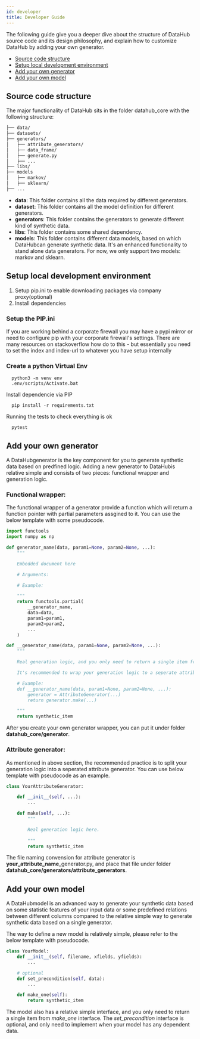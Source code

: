```yaml
---
id: developer
title: Developer Guide
---
```


The following guide give you a deeper dive about the structure of DataHub source code and its design philosophy, and explain how to customize DataHub by adding your own generator.

- [Source code structure](#source-code-strcture)
- [Setup local development environment](#setup-local-development-environment)
- [Add your own generator](#add-your-own-generator)
- [Add your own model](#add-your-own-model)

## <a name="source-code-strcture"></a>Source code structure

The major functionality of DataHub sits in the folder datahub_core with the following structure:

``` bash
├── data/
├── datasets/
├── generators/
│   ├── attribute_generators/
│   ├── data_frame/
│   ├── generate.py
│   ├── ...
├── libs/
├── models
│   ├── markov/
│   ├── sklearn/
├── ...
```

* **data**: This folder contains all the data required by different generators.
* **dataset**: This folder contains all the model definition for different generators.
* **generators**: This folder contains the generators to generate different kind of synthetic data.
* **libs**: This folder contains some shared dependency.
* **models**: This folder contains different data models, based on which DataHubcan generate synthetic data. It's an enhanced functionality to stand alone data generators. For now, we only support two models: markov and sklearn.

## <a name="setup-local-development-environment"></a>Setup local development environment

1. Setup pip.ini to enable downloading packages via company proxy(optional)
2. Install dependencies

### Setup the PIP.ini

If you are working behind a corporate firewall you may have a pypi mirror or
need to configure pip with your corporate firewall's settings. There are many resources
on stackoverflow how do to this - but essentially you need to set the index and index-url
to whatever you have setup internally

### Create a python Virtual Env

``` shell
  python3 -m venv env
  .env/scripts/Activate.bat
```

Install dependencie via PIP

``` shell
  pip install -r requirements.txt
```

Running the tests to check everything is ok

``` shell
  pytest
```

## <a name="add-your-own-generator"></a>Add your own generator

A DataHubgenerator is the key component for you to generate synthetic data based on predfined logic. Adding a new generator to DataHubis relative simple and consists of two pieces: functional wrapper and generation logic.

### Functional wrapper:

The functional wrapper of a generator provide a function which will return a function pointer with partial parameters assgined to it. You can use the below template with some pseudocode.

```python
import functools
import numpy as np

def generator_name(data, param1=None, param2=None, ...):
    """

    Embedded document here

    # Arguments:

    # Example:

    """
    return functools.partial(
        __generator_name,
        data=data,
        param1=param1,
        param2=param2,
        ...
    )

def __generator_name(data, param1=None, param2=None, ...):
    """

    Real generation logic, and you only need to return a single item from this function.

    It's recommended to wrap your generation logic to a seperate attribute generator.

    # Example:
    def __generator_name(data, param1=None, param2=None, ...):
        generator = AttributeGenerator(...)
        return generator.make(...)

    """
    return synthetic_item
```

After you create your own generator wrapper, you can put it under folder **datahub_core/generator**.

### Attribute generator:

As mentioned in above section, the recommended practice is to split your generation logic into a seperated attribute generator. You can use below template with pseudocode as an example.

```python
class YourAttributeGenerator:

    def __init__(self, ...):
        ...

    def make(self, ...):
        """

        Real generation logic here.
        
        """
        return synthetic_item
```

The file naming convension for attribute generator is **your_attribute_name**_generator.py, and place that file under folder **datahub_core/generators/attribute_generators**.

## <a name="add-your-own-model"></a>Add your own model

A DataHubmodel is an advanced way to generate your synthetic data based on some statistic features of your input data or some predefined relations between different columns compared to the relative simple way to generate synthetic data based on a single generator.

The way to define a new model is relatively simple, please refer to the below template with pseudocode.

```python
class YourModel:
    def __init__(self, filename, xfields, yfields):
        ...

    # optional
    def set_precondition(self, data):
        ...

    def make_one(self):
        return synthetic_item
```

The model also has a relative simple interface, and you only need to return a single item from *make_one* interface. The *set_precondition* interface is optional, and only need to implement when your model has any dependent data.
